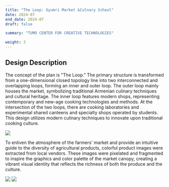 ```yaml
---
title: "The Loop: Gyumri Market &Culnary School"
date: 2024-07
end_date: 2024-07
draft: false

summary: "TUMO CENTER FOR CREATIVE TECHNOLOGIES"

weight: 3
---
```



## Design Description

The concept of the plan is "The Loop." The primary structure is transformed from a one-dimensional closed topology line into two interconnected and overlapping loops, forming an inner and outer loop. The outer loop mainly houses the market, symbolizing traditional Armenian culinary techniques and cultural heritage. The inner loop features modern shops, representing contemporary and new-age cooking technologies and methods. At the intersection of the two loops, there are cooking laboratories and experimental shared canteens and specialty shops operated by students. This design utilizes modern culinary techniques to innovate upon traditional cooking culture.

<img src="/images/project/10/1.jpg" style="max-width:100%"> </img>

To enliven the atmosphere of the farmers' market and provide an intuitive guide to the diversity of agricultural products, colorful product images were extracted from local vendors. These images were pixelated and fragmented to inspire the graphics and color palette of the market canopy, creating a vibrant visual identity that reflects the richness of both the produce and the culture.

<img src="/images/project/10/2.jpg" style="max-width:100%"> </img>
<img src="/images/project/10/3.jpg" style="max-width:100%"> </img>
